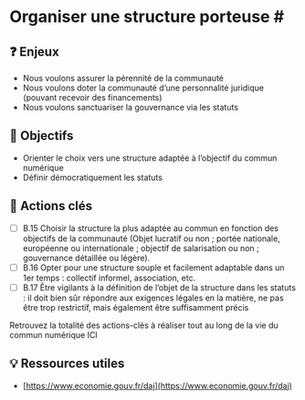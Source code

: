# Organiser une structure porteuse \#

## ❓ Enjeux

* Nous voulons assurer la pérennité de la communauté
* Nous voulons doter la communauté d’une personnalité juridique \(pouvant recevoir des financements\)
* Nous voulons sanctuariser la gouvernance via les statuts

## 🎯 Objectifs

* Orienter le choix vers une structure adaptée à l’objectif du commun numérique
* Définir démocratiquement les statuts

## 📑 Actions clés

* [ ] B.15 Choisir la structure la plus adaptée au commun en fonction des objectifs de la communauté \(Objet lucratif ou non ; portée nationale, européenne ou internationale ; objectif de salarisation ou non ; gouvernance détaillée ou légère\).
* [ ] B.16 Opter pour une structure souple et facilement adaptable dans un 1er temps : collectif informel, association, etc.
* [ ] B.17 Être vigilants à la définition de l’objet de la structure dans les statuts : il doit bien sûr répondre aux exigences légales en la matière, ne pas être trop restrictif, mais également être suffisamment précis

Retrouvez la totalité des actions-clés à réaliser tout au long de la vie du commun numérique ICI

## 💡 Ressources utiles

* [https://www.economie.gouv.fr/daj](https://www.economie.gouv.fr/daj)

